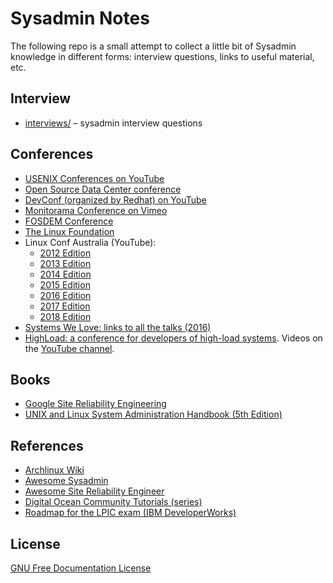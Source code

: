 # Sysadmin Notes

The following repo is a small attempt to collect a little bit of Sysadmin knowledge in different forms: interview questions, links to useful material, etc.

## Interview

- [interviews/](interviews/) – sysadmin interview questions

## Conferences

- [USENIX Conferences on YouTube](https://www.youtube.com/user/USENIXAssociation/featured)
- [Open Source Data Center conference](https://osdc.de/)
- [DevConf (organized by Redhat) on YouTube](https://www.youtube.com/channel/UCmYAQDZIQGm_kPvemBc_qwg)
- [Monitorama Conference on Vimeo](https://vimeo.com/monitorama)
- [FOSDEM Conference](https://video.fosdem.org/)
- [The Linux Foundation](https://www.youtube.com/user/TheLinuxFoundation)
- Linux Conf Australia (YouTube):
  * [2012 Edition](https://www.youtube.com/channel/UChopCaqzUPDYkhX-7I1aM3Q)
  * [2013 Edition](https://www.youtube.com/channel/UCGRmPEv0KQNVF4JYJkVUOoA)
  * [2014 Edition](https://www.youtube.com/channel/UCOEcR4ekrL6OEsZnKEo1hrA)
  * [2015 Edition](https://www.youtube.com/user/linuxconfau2015)
  * [2016 Edition](https://www.youtube.com/user/linuxconfau2016)
  * [2017 Edition](https://www.youtube.com/channel/UCDMo9DyACXG62ak5cVgs3TA)
  * [2018 Edition](https://www.youtube.com/user/linuxconfau2018/videos)
- [Systems We Love: links to all the talks (2016)](https://blog.bradfieldcs.com/all-the-talks-from-systems-we-love-debcd9cffca)
- [HighLoad: a conference for developers of high-load systems](http://highload.co/). Videos on the [YouTube channel](https://www.youtube.com/channel/UCwHL6WHUarjGfUM_586me8w).

## Books

- [Google Site Reliability Engineering](https://landing.google.com/sre/book/)
- [UNIX and Linux System Administration Handbook (5th Edition)](https://www.amazon.com/UNIX-Linux-System-Administration-Handbook/dp/0134277554)

## References

- [Archlinux Wiki](https://wiki.archlinux.org/index.php/Table_of_contents)
- [Awesome Sysadmin](https://github.com/kahun/awesome-sysadmin)
- [Awesome Site Reliability Engineer](https://github.com/dastergon/awesome-sre)
- [Digital Ocean Community Tutorials (series)](https://www.digitalocean.com/community/tutorials?primary_filter=series)
- [Roadmap for the LPIC exam (IBM DeveloperWorks)](https://www.ibm.com/developerworks/linux/library/l-lpic1-map/index.html?ca=drs-)

## License

[GNU Free Documentation License](https://www.gnu.org/licenses/fdl-1.3.html)
